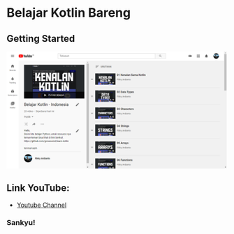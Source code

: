 # Belajar Kotlin Bareng

## Getting Started
![PLAYLIST](ss/playlist.png)

## Link YouTube:
- [Youtube Channel](https://www.youtube.com/https://www.youtube.com/channel/UCKv1DvnWiOXl1GtCFEZKr1Q)

### Sankyu! 

